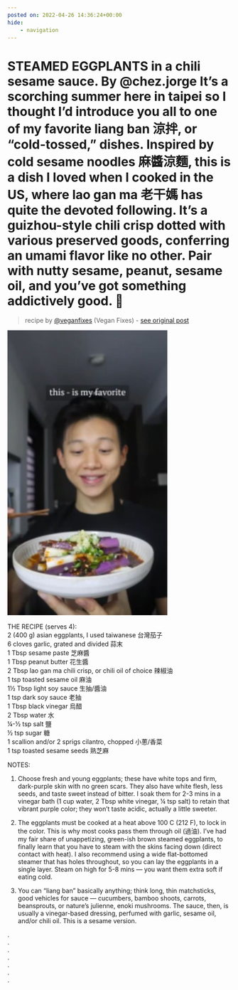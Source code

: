 ```yaml
---
posted on: 2022-04-26 14:36:24+00:00
hide:
    - navigation
---
```


# STEAMED EGGPLANTS in a chili sesame sauce. By  @chez.jorge It’s a scorching summer here in taipei so I thought I’d introduce you all to one of my favorite liang ban 涼拌, or “cold-tossed,” dishes. Inspired by cold sesame noodles 麻醬涼麵, this is a dish I loved when I cooked in the US, where lao gan ma 老干媽 has quite the devoted following. It’s a guizhou-style chili crisp dotted with various preserved goods, conferring an umami flavor like no other. Pair with nutty sesame, peanut, sesame oil, and you’ve got something addictively good. 🥢 

> recipe by [@veganfixes](https://www.instagram.com/veganfixes/) 
(Vegan Fixes) - [see original post](https://instagram.com/p/Cc0V3LKpOP_)

![](../img/veganfixes_26-04-2022_1404.png)

  
THE RECIPE (serves 4):  
2 (400 g) asian eggplants, I used taiwanese 台灣茄子  
6 cloves garlic, grated and divided 蒜末  
1 Tbsp sesame paste 芝麻醬  
1 Tbsp peanut butter 花生醬  
2 Tbsp lao gan ma chili crisp, or chili oil of choice 辣椒油  
1 tsp toasted sesame oil 麻油  
1½ Tbsp light soy sauce 生抽/醬油  
1 tsp dark soy sauce 老抽  
1 Tbsp black vinegar 烏醋  
2 Tbsp water 水  
¼-½ tsp salt 鹽  
½ tsp sugar 糖  
1 scallion and/or 2 sprigs cilantro, chopped 小蔥/香菜  
1 tsp toasted sesame seeds 熟芝麻  
  
NOTES:  
1. Choose fresh and young eggplants; these have white tops and firm, dark-purple skin with no green scars. They also have white flesh, less seeds, and taste sweet instead of bitter. I soak them for 2-3 mins in a vinegar bath (1 cup water, 2 Tbsp white vinegar, ¼ tsp salt) to retain that vibrant purple color; they won’t taste acidic, actually a little sweeter.  
  
2. The eggplants must be cooked at a heat above 100 C (212 F), to lock in the color. This is why most cooks pass them through oil (過油). I’ve had my fair share of unappetizing, green-ish brown steamed eggplants, to finally learn that you have to steam with the skins facing down (direct contact with heat). I also recommend using a wide flat-bottomed steamer that has holes throughout, so you can lay the eggplants in a single layer. Steam on high for 5-8 mins — you want them extra soft if eating cold.  
  
3. You can “liang ban” basically anything; think long, thin matchsticks, good vehicles for sauce — cucumbers, bamboo shoots, carrots, beansprouts, or nature’s julienne, enoki mushrooms. The sauce, then, is usually a vinegar-based dressing, perfumed with garlic, sesame oil, and/or chili oil. This is a sesame version.  
  
.  
.  
.  
.  
.  
.  
.   